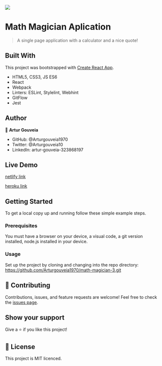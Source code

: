 ![](https://img.shields.io/badge/Microverse-blueviolet)

# Math Magician Aplication

> A single page application with a calculator and a nice quote!

## Built With

This project was bootstrapped with [Create React App](https://github.com/facebook/create-react-app).
- HTML5, CSS3, JS ES6
- React
- Webpack
- Linters: ESLint, Stylelint, Webhint
- GitFlow
- Jest

## Author

👤 **Artur Gouveia**

- GitHub: @Arturgouveia1970
- Twitter: @Arturgouveia10
- LinkedIn: artur-gouveia-323868197

## Live Demo
[netlify link](https://arturgouveia-math-magician-app.netlify.app)

[heroku link](https://artur-math-magician.herokuapp.com/)
   
## Getting Started

To get a local copy up and running follow these simple example steps.

### Prerequisites

You must have a browser on your device, a visual code, a git version installed, node.js installed in your device.

### Usage

Set up the project by cloning and changing into the repo directory:
https://github.com/Arturgouveia1970/math-magician-3.git


## 🤝 Contributing

Contributions, issues, and feature requests are welcome!
Feel free to check the [issues page](../../issues/).

## Show your support

Give a ⭐️ if you like this project!

## 📝 License

This project is MIT licenced.

